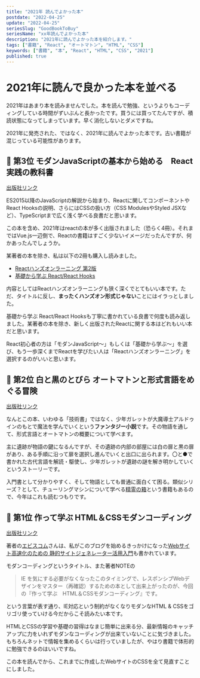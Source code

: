 ```yaml
---
title: "2021年 読んでよかった本"
postdate: "2022-04-25"
update: "2022-04-25"
seriesSlug: "GoodBookToBuy"
seriesName: "xx年読んでよかった本"
description: "2021年に読んでよかった本を紹介します。"
tags: ["書籍", "React", "オートマトン", "HTML", "CSS"]
keywords: ["書籍", "本", "React", "HTML", "CSS", "2021"]
published: true
---
```


# 2021年に読んで良かった本を並べる

2021年はあまり本を読みませんでした。本を読んで勉強、というよりもコーディングしている時間がずいぶんと長かったです。買うには買ってたんですが、積読状態になってしまっています。早く消化しないとダメですね。

<aside>

2021年に発売された、ではなく、2021年に読んでよかった本です。古い書籍が混じっている可能性があります。

</aside>

## 🥉 第3位 モダンJavaScriptの基本から始める　React実践の教科書

[出版社リンク](https://www.sbcr.jp/product/4815610722/)

ES2015以降のJavaScriptの解説から始まり、Reactに関してコンポーネントやReact Hooksの説明、さらにはCSSの扱い方（CSS ModulesやStyled JSXなど）、TypeScriptまで広く浅く学べる良書だと思います。

この本を含め、2021年はreactの本が多く出版されました（恐らく4冊）。それまではVue.js一辺倒で、Reactの書籍はすごく少ないイメージだったんですが、何かあったんでしょうか。

某著者の本を除き、私は以下の2冊も購入し読みました。

- [Reactハンズオンラーニング 第2版](https://www.oreilly.co.jp/books/9784873119380/)
- [基礎から学ぶ React/React Hooks](https://www.c-r.com/book/detail/1417)

内容としてはReactハンズオンラーニングも狭く深くでとてもいい本です。ただ、タイトルに反し、**まったくハンズオン形式じゃない**ことにはイラっとしました。

基礎から学ぶ React/React Hooksも丁寧に書かれている良書で何度も読み返しました。某著者の本を除き、新しく出版されたReactに関する本はどれもいい本だと思います。

React初心者の方は「モダンJavaScript～」もしくは「基礎から学ぶ～」を選び、もう一歩深くまでReactを学びたい人は「Reactハンズオンラーニング」を選択するのがいいと思います。

## 🥈 第2位 白と黒のとびら オートマトンと形式言語をめぐる冒険

[出版社リンク](http://www.utp.or.jp/book/b306519.html)

なんとこの本、いわゆる「技術書」ではなく、少年ガレットが大魔導士アルドゥインのもとで魔法を学んでいくという**ファンタジー小説**です。その物語を通して、形式言語とオートマトンの概要について学べます。

主に遺跡が物語の鍵になるんですが、その遺跡の内部の部屋には白の扉と黒の扉があり、ある手順に沿って扉を選択し進んでいくと出口に出られます。〇と●で書かれた古代言語を解読・駆使し、少年ガレットが遺跡の謎を解き明かしていくというストーリーです。

入門書として分かりやすく、そして物語としても普通に面白くて困る。類似シリーズ？として、チューリングマシンについて学べる[精霊の箱](http://www.utp.or.jp/book/b307350.html)という書籍もあるので、今年はこれも読むつもりです。

## 🥇 第1位 作って学ぶ HTML＆CSSモダンコーディング

[出版社リンク](https://ebisu.com/html-css-modern-coding/)

著者の[エビスコム](https://ebisu.com/)さんは、私がこのブログを始めるきっかけになった[Webサイト高速化のための 静的サイトジェネレーター活用入門](https://ebisu.com/gatsbyjs-book/)も書かれています。

モダンコーディングというタイトル、また著者NOTEの

> IE を気にする必要がなくなったこのタイミングで、レスポンシブWebデザインをマスター（再確認）するための本として出来上がったのが、今回の『作って学ぶ　HTML＆CSSモダンコーディング』です。

という言葉が表す通り、IE対応という制約がなくなりモダンなHTML & CSSをゴリゴリ使っていける今だからこそ読みたい本です。

HTMLとCSSの学習や基礎の習得はなまじ簡単に出来る分、最新情報のキャッチアップに力をいれずモダンなコーディングが出来ていないことに気づきました。もちろんネットで情報を集めるくらいは行っていましたが、やはり書籍で体形的に勉強できるのはいいですね。

この本を読んでから、これまでに作成したWebサイトのCSSを全て見直すことにしました。

